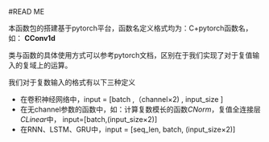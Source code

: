 #READ ME

本函数包的搭建基于pytorch平台，函数名定义格式均为：C+pytorch函数名，如：
**CConv1d**

类与函数的具体使用方式可以参考pytorch文档，区别在于我们实现了对于复值输入的复域上的运算。

我们对于复数输入的格式有以下三种定义

- 在卷积神经网络中，input = [batch ,（channel×2) , input_size ]
- 在无channel参数的函数中，如：计算复数模长的函数*CNorm*，复值全连接层*CLinear*中， input=[batch,(input_size×2)]
- 在RNN、LSTM、GRU中，input = [seq_len, batch, (input_size×2)]